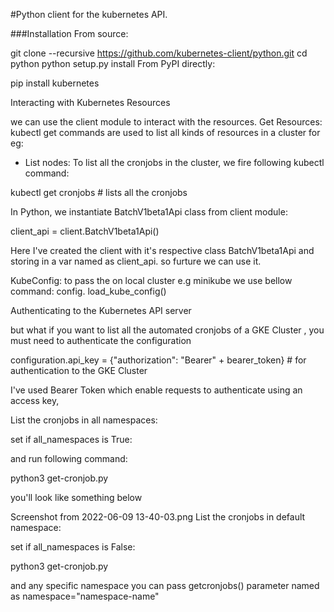 #Python client for the kubernetes API.

###Installation From source:

git clone --recursive https://github.com/kubernetes-client/python.git cd
python python setup.py install From PyPI directly:

pip install kubernetes

Interacting with Kubernetes Resources

we can use the client module to interact with the resources. Get
Resources: kubectl get commands are used to list all kinds of resources
in a cluster for eg:

-   List nodes: To list all the cronjobs in the cluster, we fire
    following kubectl command:

kubectl get cronjobs \# lists all the cronjobs

In Python, we instantiate BatchV1beta1Api class from client module:

client_api = client.BatchV1beta1Api()

Here I've created the client with it's respective class BatchV1beta1Api
and storing in a var named as client_api. so furture we can use it.

KubeConfig: to pass the on local cluster e.g minikube we use bellow
command: config. load_kube_config()

Authenticating to the Kubernetes API server

but what if you want to list all the automated cronjobs of a GKE Cluster
, you must need to authenticate the configuration

configuration.api_key = {"authorization": "Bearer" + bearer_token} \#
for authentication to the GKE Cluster

I've used Bearer Token which enable requests to authenticate using an
access key,

List the cronjobs in all namespaces:

set if all_namespaces is True:

and run following command:

python3 get-cronjob.py

you'll look like something below

Screenshot from 2022-06-09 13-40-03.png List the cronjobs in default
namespace:

set if all_namespaces is False:

python3 get-cronjob.py

and any specific namespace you can pass getcronjobs() parameter named as
namespace="namespace-name"

